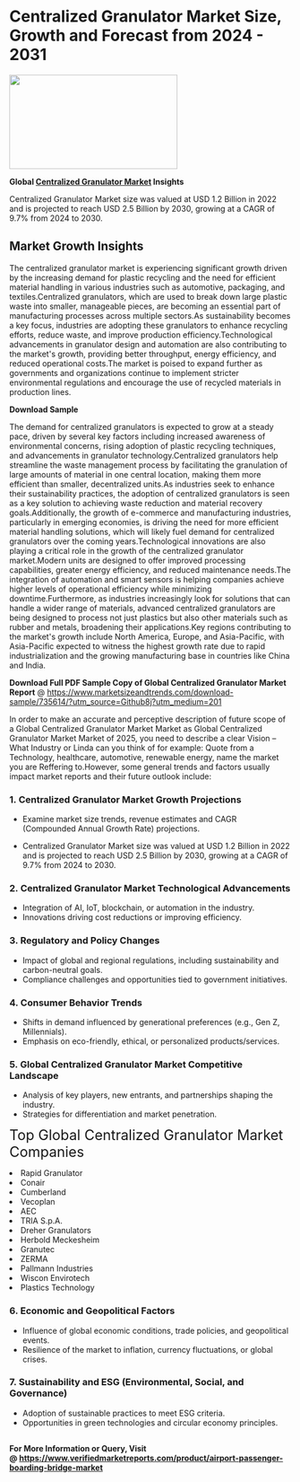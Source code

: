 <H1>Centralized Granulator Market Size, Growth and Forecast from 2024 - 2031</H1><img class="aligncenter size-medium wp-image-584254" src="https://thirdeyenews.in/wp-content/uploads/2024/09/Global-Market-Research-300x168.jpeg" alt="" width="300" height="168" /><p><strong>Global&nbsp;<a href="https://www.marketsizeandtrends.com/download-sample/735614/?utm_source=Github8j?utm_medium=201">Centralized Granulator Market</a> Insights</strong></p><p>Centralized Granulator Market size was valued at USD 1.2 Billion in 2022 and is projected to reach USD 2.5 Billion by 2030, growing at a CAGR of 9.7% from 2024 to 2030.</p><p><h2>Market Growth Insights</h2> <p>The centralized granulator market is experiencing significant growth driven by the increasing demand for plastic recycling and the need for efficient material handling in various industries such as automotive, packaging, and textiles.Centralized granulators, which are used to break down large plastic waste into smaller, manageable pieces, are becoming an essential part of manufacturing processes across multiple sectors.As sustainability becomes a key focus, industries are adopting these granulators to enhance recycling efforts, reduce waste, and improve production efficiency.Technological advancements in granulator design and automation are also contributing to the market's growth, providing better throughput, energy efficiency, and reduced operational costs.The market is poised to expand further as governments and organizations continue to implement stricter environmental regulations and encourage the use of recycled materials in production lines.</p> <p><strong>Download Sample</strong></p> <p>The demand for centralized granulators is expected to grow at a steady pace, driven by several key factors including increased awareness of environmental concerns, rising adoption of plastic recycling techniques, and advancements in granulator technology.Centralized granulators help streamline the waste management process by facilitating the granulation of large amounts of material in one central location, making them more efficient than smaller, decentralized units.As industries seek to enhance their sustainability practices, the adoption of centralized granulators is seen as a key solution to achieving waste reduction and material recovery goals.Additionally, the growth of e-commerce and manufacturing industries, particularly in emerging economies, is driving the need for more efficient material handling solutions, which will likely fuel demand for centralized granulators over the coming years.Technological innovations are also playing a critical role in the growth of the centralized granulator market.Modern units are designed to offer improved processing capabilities, greater energy efficiency, and reduced maintenance needs.The integration of automation and smart sensors is helping companies achieve higher levels of operational efficiency while minimizing downtime.Furthermore, as industries increasingly look for solutions that can handle a wider range of materials, advanced centralized granulators are being designed to process not just plastics but also other materials such as rubber and metals, broadening their applications.Key regions contributing to the market's growth include North America, Europe, and Asia-Pacific, with Asia-Pacific expected to witness the highest growth rate due to rapid industrialization and the growing manufacturing base in countries like China and India.<p><span class=""><strong>Download Full PDF Sample Copy of Global Centralized Granulator Market Report</strong> @ <a href="https://www.marketsizeandtrends.com/download-sample/735614/?utm_source=Github8j?utm_medium=201" target="_blank">https://www.marketsizeandtrends.com/download-sample/735614/?utm_source=Github8j?utm_medium=201</a></span></p><p>In order to make an accurate and perceptive description of future scope of a Global&nbsp;Centralized Granulator Market Market as Global&nbsp;Centralized Granulator Market Market of 2025, you need to describe a clear Vision &ndash; What Industry or Linda can you think of for example: Quote from a Technology, healthcare, automotive, renewable energy, name the market you are Reffering to.However, some general trends and factors usually impact market reports and their future outlook include:</p><h3>1.&nbsp;<strong>Centralized Granulator Market Growth Projections</strong></h3><ul><li>Examine market size trends, revenue estimates and CAGR (Compounded Annual Growth Rate) projections.</li><li><p>Centralized Granulator Market size was valued at USD 1.2 Billion in 2022 and is projected to reach USD 2.5 Billion by 2030, growing at a CAGR of 9.7% from 2024 to 2030.</p></li></ul><h3>2.&nbsp;<strong>Centralized Granulator Market Technological Advancements</strong></h3><ul><li>Integration of AI, IoT, blockchain, or automation in the industry.</li><li>Innovations driving cost reductions or improving efficiency.</li></ul><h3>3.&nbsp;<strong>Regulatory and Policy Changes</strong></h3><ul><li>Impact of global and regional regulations, including sustainability and carbon-neutral goals.</li><li>Compliance challenges and opportunities tied to government initiatives.</li></ul><h3>4.&nbsp;<strong>Consumer Behavior Trends</strong></h3><ul><li>Shifts in demand influenced by generational preferences (e.g., Gen Z, Millennials).</li><li>Emphasis on eco-friendly, ethical, or personalized products/services.</li></ul><h3>5.&nbsp;<strong>Global Centralized Granulator Market Competitive Landscape</strong></h3><ul><li>Analysis of key players, new entrants, and partnerships shaping the industry.</li><li>Strategies for differentiation and market penetration.</li></ul><p data-pm-slice="1 1 []"><span style="color: inherit; font-family: inherit; font-size: 25px;">Top Global Centralized Granulator Market Companies</span></p><div class="" data-test-id=""><p><li>Rapid Granulator</li><li> Conair</li><li> Cumberland</li><li> Vecoplan</li><li> AEC</li><li> TRIA S.p.A.</li><li> Dreher Granulators</li><li> Herbold Meckesheim</li><li> Granutec</li><li> ZERMA</li><li> Pallmann Industries</li><li> Wiscon Envirotech</li><li> Plastics Technology</li></p></div><h3>6.&nbsp;<strong>Economic and Geopolitical Factors</strong></h3><ul><li>Influence of global economic conditions, trade policies, and geopolitical events.</li><li>Resilience of the market to inflation, currency fluctuations, or global crises.</li></ul><h3>7.&nbsp;<strong>Sustainability and ESG (Environmental, Social, and Governance)</strong></h3><ul><li>Adoption of sustainable practices to meet ESG criteria.</li><li>Opportunities in green technologies and circular economy principles.</li></ul><h2><strong style="font-size: 14px;">For More Information or Query, Visit @&nbsp;</strong><a style="background-color: #ffffff; font-size: 14px;" href="https://www.marketsizeandtrends.com/report/centralized-granulator-market/" target="_blank">https://www.verifiedmarketreports.com/product/airport-passenger-boarding-bridge-market</a></h2>